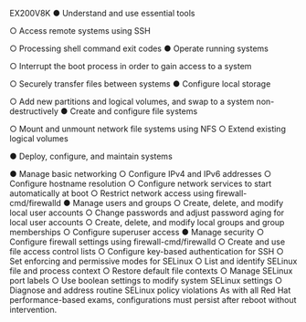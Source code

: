 EX200V8K
● Understand and use essential tools
<!-- ○ Access a shell prompt and issue commands with correct syntax -->
<!-- ○ Use input-output redirection (>, >>, |, 2>, etc.) -->
<!-- ○ Use grep and regular expressions to analyze text -->
○ Access remote systems using SSH
<!-- ○ Log in and switch users in multi-user targets -->
<!-- ○ Archive, compress, unpack, and uncompress files using tar, star, gzip, and bzip2 -->
<!-- ○ Create and edit text files -->
<!-- ○ Create, delete, copy, and move files and directories -->
<!-- ○ Create hard and soft links -->
<!-- ○ List, set, and change standard ugo/rwx permissions -->
<!-- ○ Locate, read, and use system documentation including man, info, and files in /usr/share/doc -->
<!-- ● Create simple shell scripts -->
<!-- ○ Conditionally execute code (use of: if, test, [], etc.) -->
<!-- ○ Use Looping constructs (for, etc.) to process file, command line input -->
<!-- ○ Process script inputs ($1, $2, etc.) -->
<!-- ○ Processing output of shell commands within a script -->
○ Processing shell command exit codes
● Operate running systems
<!-- ○ Boot, reboot, and shut down a system normally -->
<!-- ○ Boot systems into different targets manually -->
○ Interrupt the boot process in order to gain access to a system
<!-- ○ Identify CPU/memory intensive processes and kill processes -->
<!-- ○ Adjust process scheduling -->
<!-- ○ Manage tuning profiles -->
<!-- ○ Locate and interpret system log files and journals -->
<!-- ○ Preserve system journals -->
<!-- ○ Start, stop, and check the status of network services -->
○ Securely transfer files between systems
● Configure local storage
<!-- ○ List, create, and delete partitions on MBR and GPT disks -->
<!-- ○ Create and remove physical volumes -->
<!-- ○ Assign physical volumes to volume groups -->
<!-- ○ Create and delete logical volumes -->
<!-- ○ Configure systems to mount file systems at boot by universally unique ID (UUID) or label -->
○ Add new partitions and logical volumes, and swap to a system non-destructively
● Create and configure file systems
<!-- ○ Create, mount, unmount, and use vfat, ext4, and xfs file systems -->
○ Mount and unmount network file systems using NFS
○ Extend existing logical volumes
<!-- ○ Create and configure set-GID directories for collaboration -->
<!-- ○ Configure disk compression -->
<!-- ○ Manage layered storage -->
<!-- ○ Diagnose and correct file permission problems -->
● Deploy, configure, and maintain systems
<!-- ○ Schedule tasks using at and cron -->
<!-- ○ Start and stop services and configure services to start automatically at boot -->
<!-- ○ Configure systems to boot into a specific target automatically -->
<!-- ○ Configure time service clients -->
<!-- ○ Install and update software packages from Red Hat Network, a remote repository, or from the local file system -->
<!-- ○ Work with package module streams -->
<!-- ○ Modify the system bootloader -->
● Manage basic networking
○ Configure IPv4 and IPv6 addresses
○ Configure hostname resolution
○ Configure network services to start automatically at boot
○ Restrict network access using firewall-cmd/firewalld
● Manage users and groups
○ Create, delete, and modify local user accounts
○ Change passwords and adjust password aging for local user accounts
○ Create, delete, and modify local groups and group memberships
○ Configure superuser access
● Manage security
○ Configure firewall settings using firewall-cmd/firewalld
○ Create and use file access control lists
○ Configure key-based authentication for SSH
○ Set enforcing and permissive modes for SELinux
○ List and identify SELinux file and process context
○ Restore default file contexts
○ Manage SELinux port labels
○ Use boolean settings to modify system SELinux settings
○ Diagnose and address routine SELinux policy violations
As with all Red Hat performance-based exams, configurations must persist after reboot without
intervention.